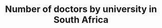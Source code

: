 ---
name: graduating-doctors
title: Number of doctors by university in South Africa
external-url: /articles/graduating-doctors.html
image: graduating-doctor.png
summary: "Number of doctors by university in South Africa - strange fluctuations at UKZN between 2007 and 2014 - no hint from the university's annual report"
---
